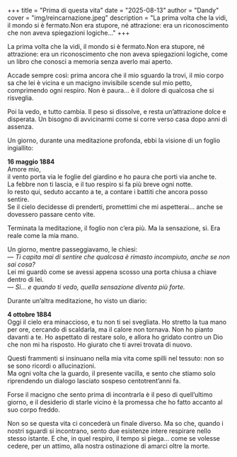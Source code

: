 +++
title = "Prima di questa vita"
date = "2025-08-13"
author = "Dandy"
cover = "img/reincarnazione.jpeg"
description = "La prima volta che la vidi, il mondo si è fermato.Non era stupore, né attrazione: era un riconoscimento che non aveva spiegazioni logiche..."
+++

La prima volta che la vidi, il mondo si è fermato.Non era stupore, né attrazione: era un riconoscimento che non aveva spiegazioni logiche, come un libro che conosci a memoria senza averlo mai aperto.  

Accade sempre così: prima ancora che il mio sguardo la trovi, il mio corpo sa che lei è vicina e un macigno invisibile scende sul mio petto, comprimendo ogni respiro. Non è paura… è il dolore di qualcosa che si risveglia.  

Poi la vedo, e tutto cambia. Il peso si dissolve, e resta un’attrazione dolce e disperata. Un bisogno di avvicinarmi come si corre verso casa dopo anni di assenza.  

Un giorno, durante una meditazione profonda, ebbi la visione di un foglio ingiallito:  

**16 maggio 1884**  
Amore mio,  
il vento porta via le foglie del giardino e ho paura che porti via anche te.  
La febbre non ti lascia, e il tuo respiro si fa più breve ogni notte.  
Io resto qui, seduto accanto a te, a contare i battiti che ancora posso sentire.  
Se il cielo decidesse di prenderti, promettimi che mi aspetterai… anche se dovessero passare cento vite.  

Terminata la meditazione, il foglio non c’era più. Ma la sensazione, sì. Era reale come la mia mano.  

Un giorno, mentre passeggiavamo, le chiesi:  
— _Ti capita mai di sentire che qualcosa è rimasto incompiuto, anche se non sai cosa?_  
Lei mi guardò come se avessi appena scosso una porta chiusa a chiave dentro di lei.  
— _Sì… e quando ti vedo, quella sensazione diventa più forte._  

Durante un’altra meditazione, ho visto un diario:  

**4 ottobre 1884**  
Oggi il cielo era minaccioso, e tu non ti sei svegliata. Ho stretto la tua mano per ore, cercando di scaldarla, ma il calore non tornava. Non ho pianto davanti a te. Ho aspettato di restare solo, e allora ho gridato contro un Dio che non mi ha risposto. Ho giurato che ti avrei trovata di nuovo.  

Questi frammenti si insinuano nella mia vita come spilli nel tessuto: non so se sono ricordi o allucinazioni.  
Ma ogni volta che la guardo, il presente vacilla, e sento che stiamo solo riprendendo un dialogo lasciato sospeso centotrent’anni fa.  

Forse il macigno che sento prima di incontrarla è il peso di quell’ultimo giorno, e il desiderio di starle vicino è la promessa che ho fatto accanto al suo corpo freddo.  

Non so se questa vita ci concederà un finale diverso. Ma so che, quando i nostri sguardi si incontrano, sento due esistenze intere respirare nello stesso istante. E che, in quel respiro, il tempo si piega… come se volesse cedere, per un attimo, alla nostra ostinazione di amarci oltre la morte.  
